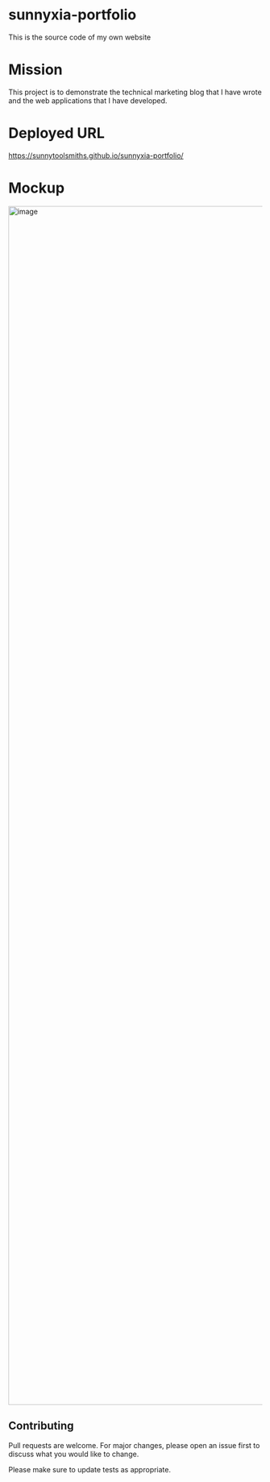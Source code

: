# sunnyxia-portfolio
This is the source code of my own website

# Mission
This project is to demonstrate the technical marketing blog that I have wrote and the web applications that I have developed. 

# Deployed URL

https://sunnytoolsmiths.github.io/sunnyxia-portfolio/

# Mockup

<img width="2380" alt="image" src="https://user-images.githubusercontent.com/69615118/153728153-068bfe1f-6aac-4914-8421-556ac11a22f0.png">


## Contributing
Pull requests are welcome. For major changes, please open an issue first to discuss what you would like to change.

Please make sure to update tests as appropriate.

```



